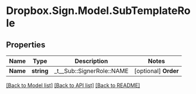 # Dropbox.Sign.Model.SubTemplateRole

## Properties

Name | Type | Description | Notes
------------ | ------------- | ------------- | -------------
**Name** | **string** |  _t__Sub::SignerRole::NAME  | [optional] **Order** | **int?** |  _t__Sub::SignerRole::ORDER  | [optional] 

[[Back to Model list]](../README.md#documentation-for-models) [[Back to API list]](../README.md#documentation-for-api-endpoints) [[Back to README]](../README.md)


